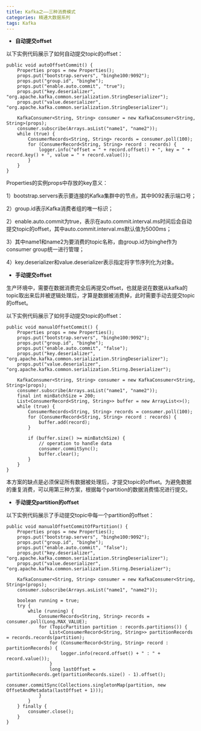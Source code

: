 ```yaml
---
title: Kafka之——三种消费模式
categories: 精通大数据系列
tags: Kafka
---
```

  * **自动提交offset**

以下实例代码展示了如何自动提交topic的offset：

    
    
    public void autoOffsetCommit() {
        Properties props = new Properties();
        props.put("bootstrap.servers", "binghe100:9092");
        props.put("group.id", "binghe");
        props.put("enable.auto.commit", "true");
        props.put("key.deserializer", "org.apache.kafka.common.serialization.StringDeserializer");
        props.put("value.deserializer", "org.apache.kafka.common.serialization.StringDeserializer");
    
        KafkaConsumer<String, String> consumer = new KafkaConsumer<String, String>(props);
        consumer.subscribe(Arrays.asList("name1", "name2"));
        while (true) {
            ConsumerRecords<String, String> records = consumer.poll(100);
            for (ConsumerRecord<String, String> record : records) {
                logger.info("offset = " + record.offset() + ", key = " + record.key() + ", value = " + record.value());
            }
        }
    }

Properties的实例props中存放的key意义：

1）bootstrap.servers表示要连接的Kafka集群中的节点，其中9092表示端口号；

2）group.id表示Kafka消费者组的唯一标识；

2）enable.auto.commit为true，表示在auto.commit.interval.ms时间后会自动提交topic的offset，其中auto.commit.interval.ms默认值为5000ms；

3）其中name1和name2为要消费的topic名称，由group.id为binghe作为consumer group统一进行管理；

4）key.deserializer和value.deserializer表示指定将字节序列化为对象。

  * **手动提交offset**

生产环境中，需要在数据消费完全后再提交offset，也就是说在数据从kafka的topic取出来后并被逻辑处理后，才算是数据被消费掉，此时需要手动去提交topic的offset。

以下实例代码展示了如何手动提交topic的offset：

    
    
    public void manualOffsetCommit() {
        Properties props = new Properties();
        props.put("bootstrap.servers", "binghe100:9092");
        props.put("group.id", "binghe");
        props.put("enable.auto.commit", "false");
        props.put("key.deserializer", "org.apache.kafka.common.serialization.StringDeserializer");
        props.put("value.deserializer", "org.apache.kafka.common.serialization.Stirng.Deserializer");
    
        KafkaConsumer<String, String> consumer = new KafkaConsumer<String, String>(props);
        consumer.subscribe(Arrays.asList("name1", "name2"));
        final int minBatchSize = 200;
        List<ConsumerRecord<String, String>> buffer = new ArrayList<>();
        while (true) {
            ConsumerRecords<String, String> records = consumer.poll(100);
            for (ConsumerRecord<String, String> record : records) {
                buffer.add(record);
            }
    
            if (buffer.size() >= minBatchSize) {
                // operation to handle data
                consumer.commitSync();
                buffer.clear();
            }
        }
    }
    

本方案的缺点是必须保证所有数据被处理后，才提交topic的offset。为避免数据的重复消费，可以用第三种方案，根据每个partition的数据消费情况进行提交。

  * **手动提交partition的offset**

以下实例代码展示了手动提交topic中每一个partition的offset：

    
    
    public void manualOffsetCommitOfPartition() {
        Properties props = new Properties();
        props.put("bootstrap.servers", "binghe100:9092");
        props.put("group.id", "binghe");
        props.put("enable.auto.commit", "false");
        props.put("key.deserializer", "org.apache.kafka.common.serialization.StringDeserializer");
        props.put("value.deserializer", "org.apache.kafka.common.serialization.Stirng.Deserializer");
    
        KafkaConsumer<String, String> consumer = new KafkaConsumer<String, String>(props);
        consumer.subscribe(Arrays.asList("name1", "name2"));
    
        boolean running = true;
        try {
            while (running) {
                ConsumerRecords<String, String> records = consumer.poll(Long.MAX_VALUE);
                for (TopicPartition partition : records.partitions()) {
                    List<ConsumerRecord<String, String>> partitionRecords = records.records(partition);
                    for (ConsumerRecord<String, String> record : partitionRecords) {
                        logger.info(record.offset() + " : " + record.value());
                    }
                    long lastOffset = partitionRecords.get(partitionRecords.size() - 1).offset();
                    consumer.commitSync(Collections.singletonMap(partition, new OffsetAndMetadata(lastOffset + 1)));
                }
            }
        } finally {
            consumer.close();
        }
    }

